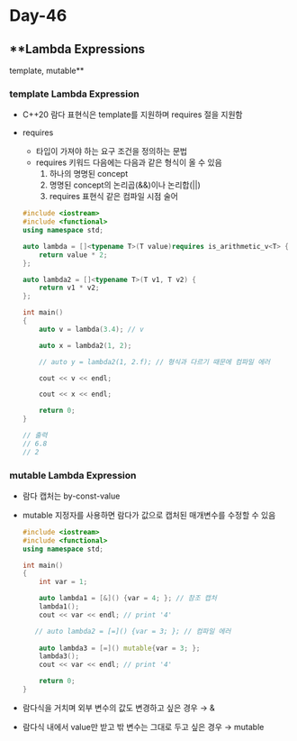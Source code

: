 # Day-46

## **Lambda Expressions
template, mutable**

### template Lambda Expression

- C++20 람다 표현식은 template를 지원하며 requires 절을 지원함
- requires
    - 타입이 가져야 하는 요구 조건을 정의하는 문법
    - requires 키워드 다음에는 다음과 같은 형식이 올 수 있음
        1. 하나의 명명된 concept
        2. 명명된 concept의 논리곱(&&)이나 논리합(||)
        3. requires 표현식 같은 컴파일 시점 술어
    
    ```cpp
    #include <iostream>
    #include <functional>
    using namespace std;
    
    auto lambda = []<typename T>(T value)requires is_arithmetic_v<T> {
        return value * 2;
    };
    
    auto lambda2 = []<typename T>(T v1, T v2) {
        return v1 * v2;
    };
    
    int main() 
    {
        auto v = lambda(3.4); // v 
    
        auto x = lambda2(1, 2);
    
        // auto y = lambda2(1, 2.f); // 형식과 다르기 때문에 컴파일 에러
    
        cout << v << endl;
    
        cout << x << endl;
    
        return 0;
    }
    
    // 출력
    // 6.8
    // 2
    ```
    

### mutable Lambda Expression

- 람다 캡처는 by-const-value
- mutable 지정자를 사용하면 람다가 값으로 캡처된 매개변수를 수정할 수 있음
    
    ```cpp
    #include <iostream>
    #include <functional>
    using namespace std;
    
    int main() 
    {
        int var = 1;
    
        auto lambda1 = [&]() {var = 4; }; // 참조 캡처
        lambda1();
        cout << var << endl; // print '4'
    
       // auto lambda2 = [=]() {var = 3; }; // 컴파일 에러
       
        auto lambda3 = [=]() mutable{var = 3; };
        lambda3();
        cout << var << endl; // print '4'
    
        return 0;
    }
    ```
    
- 람다식을 거치며 외부 변수의 값도 변경하고 싶은 경우 → &
- 람다식 내에서 value만 받고 밖 변수는 그대로 두고 싶은 경우 → mutable
